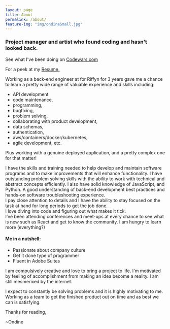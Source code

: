 ```yaml
---
layout: page
title: About
permalink: /about/
feature-img: "img/ondineSmall.jpg"
---
```


### Project manager and artist who found coding and hasn't looked back.

See what I've been doing on [Codewars.com](https://www.codewars.com/users/RobotMermaid)  

For a peek at my [Resume.](https://goo.gl/ghqBAX)  

Working as a back-end engineer at for Riffyn for 3 years gave me a chance to learn a pretty wide range of valuable experience and skills including: 

* API development
* code maintenance, 
* programming, 
* bugfixing, 
* problem solving, 
* collaborating with product development, 
* data schemas, 
* authentication, 
* aws/containers/docker/kubernetes, 
* agile development, etc.

Plus working with a genuine deployed application, and a pretty complex one for that matter! 

  
I have the skills and training needed to help develop and maintain software programs and to make improvements that will enhance functionality. 
I have outstanding problem solving skills with the ability to work with technical and abstract concepts efficiently. 
I also have solid knowledge of JavaScript, and Python. 
A good understanding of back-end development best practices and hands-on software troubleshooting experience.  
I pay close attention to details and I have the ability to stay focused on the task at hand for long periods to get the job done.  
I love diving into code and figuring out what makes it tick.  
I’ve been attending conferences and meet-ups at every chance to see what is new such as React and get to know the community. 
I am hungry to learn more (everything?)


#### Me in a nutshell:

* Passionate about company culture
* Get it done type of programmer
* Fluent in Adobe Suites


I am compulsively creative and love to bring a project to life. I'm motivated by feeling of accomplishment from making an idea become a reality. 
I am still mesmerixed by the internet.

I expect to constantly be solving problems and it is highly motivating to me. Working as a team to get the finished product out on time and as best we can is satisfying.


Thanks for reading,

~Ondine
